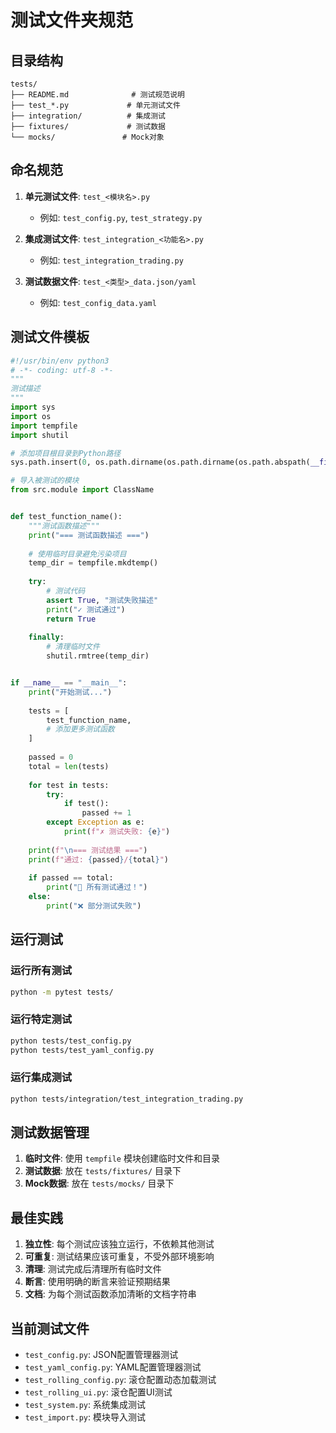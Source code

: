 # 测试文件夹规范

## 目录结构

```
tests/
├── README.md              # 测试规范说明
├── test_*.py             # 单元测试文件
├── integration/          # 集成测试
├── fixtures/             # 测试数据
└── mocks/               # Mock对象
```

## 命名规范

1. **单元测试文件**: `test_<模块名>.py`
    - 例如: `test_config.py`, `test_strategy.py`

2. **集成测试文件**: `test_integration_<功能名>.py`
    - 例如: `test_integration_trading.py`

3. **测试数据文件**: `test_<类型>_data.json/yaml`
    - 例如: `test_config_data.yaml`

## 测试文件模板

```python
#!/usr/bin/env python3
# -*- coding: utf-8 -*-
"""
测试描述
"""
import sys
import os
import tempfile
import shutil

# 添加项目根目录到Python路径
sys.path.insert(0, os.path.dirname(os.path.dirname(os.path.abspath(__file__))))

# 导入被测试的模块
from src.module import ClassName


def test_function_name():
    """测试函数描述"""
    print("=== 测试函数描述 ===")
    
    # 使用临时目录避免污染项目
    temp_dir = tempfile.mkdtemp()
    
    try:
        # 测试代码
        assert True, "测试失败描述"
        print("✓ 测试通过")
        return True
        
    finally:
        # 清理临时文件
        shutil.rmtree(temp_dir)


if __name__ == "__main__":
    print("开始测试...")
    
    tests = [
        test_function_name,
        # 添加更多测试函数
    ]
    
    passed = 0
    total = len(tests)
    
    for test in tests:
        try:
            if test():
                passed += 1
        except Exception as e:
            print(f"✗ 测试失败: {e}")
    
    print(f"\n=== 测试结果 ===")
    print(f"通过: {passed}/{total}")
    
    if passed == total:
        print("🎉 所有测试通过！")
    else:
        print("❌ 部分测试失败")
```

## 运行测试

### 运行所有测试

```bash
python -m pytest tests/
```

### 运行特定测试

```bash
python tests/test_config.py
python tests/test_yaml_config.py
```

### 运行集成测试

```bash
python tests/integration/test_integration_trading.py
```

## 测试数据管理

1. **临时文件**: 使用 `tempfile` 模块创建临时文件和目录
2. **测试数据**: 放在 `tests/fixtures/` 目录下
3. **Mock数据**: 放在 `tests/mocks/` 目录下

## 最佳实践

1. **独立性**: 每个测试应该独立运行，不依赖其他测试
2. **可重复**: 测试结果应该可重复，不受外部环境影响
3. **清理**: 测试完成后清理所有临时文件
4. **断言**: 使用明确的断言来验证预期结果
5. **文档**: 为每个测试函数添加清晰的文档字符串

## 当前测试文件

- `test_config.py`: JSON配置管理器测试
- `test_yaml_config.py`: YAML配置管理器测试
- `test_rolling_config.py`: 滚仓配置动态加载测试
- `test_rolling_ui.py`: 滚仓配置UI测试
- `test_system.py`: 系统集成测试
- `test_import.py`: 模块导入测试